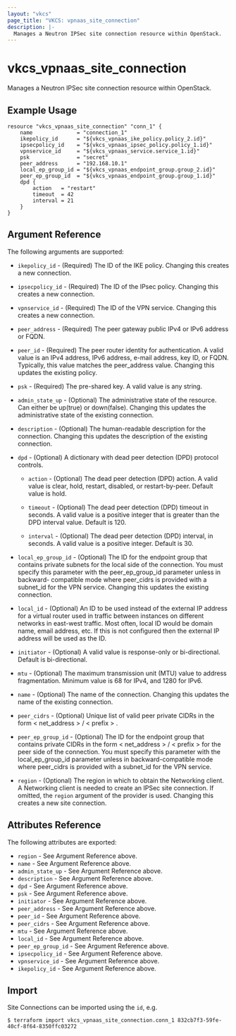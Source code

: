 ```yaml
---
layout: "vkcs"
page_title: "VKCS: vpnaas_site_connection"
description: |-
  Manages a Neutron IPSec site connection resource within OpenStack.
---
```


# vkcs\_vpnaas\_site\_connection

Manages a Neutron IPSec site connection resource within OpenStack.

## Example Usage

```hcl
resource "vkcs_vpnaas_site_connection" "conn_1" {
	name              = "connection_1"
	ikepolicy_id      = "${vkcs_vpnaas_ike_policy.policy_2.id}"
	ipsecpolicy_id    = "${vkcs_vpnaas_ipsec_policy.policy_1.id}"
	vpnservice_id     = "${vkcs_vpnaas_service.service_1.id}"
	psk               = "secret"
	peer_address      = "192.168.10.1"
	local_ep_group_id = "${vkcs_vpnaas_endpoint_group.group_2.id}"
	peer_ep_group_id  = "${vkcs_vpnaas_endpoint_group.group_1.id}"
	dpd {
		action   = "restart"
		timeout  = 42
		interval = 21
	}
}
```

## Argument Reference

The following arguments are supported:
* `ikepolicy_id` - (Required) The ID of the IKE policy. Changing this creates a new connection.

* `ipsecpolicy_id` - (Required) The ID of the IPsec policy. Changing this creates a new connection.

* `vpnservice_id` - (Required) The ID of the VPN service. Changing this creates a new connection.

* `peer_address` - (Required) The peer gateway public IPv4 or IPv6 address or FQDN.

* `peer_id` - (Required) The peer router identity for authentication.
	A valid value is an IPv4 address, IPv6 address, e-mail address, key ID, or FQDN.
	Typically, this value matches the peer_address value.
	Changing this updates the existing policy.

* `psk` - (Required) The pre-shared key. A valid value is any string.

* `admin_state_up` - (Optional) The administrative state of the resource. Can either be up(true) or down(false).
	Changing this updates the administrative state of the existing connection.

* `description` - (Optional) The human-readable description for the connection.
	Changing this updates the description of the existing connection.

* `dpd` - (Optional) A dictionary with dead peer detection (DPD) protocol controls.
	- `action` - (Optional) The dead peer detection (DPD) action.
		A valid value is clear, hold, restart, disabled, or restart-by-peer.
		Default value is hold.
	
	- `timeout` - (Optional) The dead peer detection (DPD) timeout in seconds.
		A valid value is a positive integer that is greater than the DPD interval value.
		Default is 120.
	
	- `interval` - (Optional) The dead peer detection (DPD) interval, in seconds.
		A valid value is a positive integer.
		Default is 30.

* `local_ep_group_id` - (Optional) The ID for the endpoint group that contains private subnets for the local side of the connection.
	You must specify this parameter with the peer_ep_group_id parameter unless
	in backward- compatible mode where peer_cidrs is provided with a subnet_id for the VPN service.
	Changing this updates the existing connection.

* `local_id` - (Optional) An ID to be used instead of the external IP address
	for a virtual router used in traffic between instances on different networks in east-west traffic.
	Most often, local ID would be domain name, email address, etc.
	If this is not configured then the external IP address will be used as the ID.

* `initiator` - (Optional) A valid value is response-only or bi-directional. Default is bi-directional.

* `mtu` -  (Optional) The maximum transmission unit (MTU) value to address fragmentation.
	Minimum value is 68 for IPv4, and 1280 for IPv6.

* `name` - (Optional) The name of the connection. Changing this updates the name of
	the existing connection.

* `peer_cidrs` - (Optional) Unique list of valid peer private CIDRs in the form < net_address > / < prefix > .

* `peer_ep_group_id` - (Optional) The ID for the endpoint group that contains private CIDRs 
	in the form < net_address > / < prefix > for the peer side of the connection.
	You must specify this parameter with the local_ep_group_id parameter unless in backward-compatible mode
	where peer_cidrs is provided with a subnet_id for the VPN service.

* `region` - (Optional) The region in which to obtain the Networking client.
	A Networking client is needed to create an IPSec site connection. If omitted, the
	`region` argument of the provider is used. Changing this creates a new
	site connection.

## Attributes Reference

The following attributes are exported:

* `region` - See Argument Reference above.
* `name` - See Argument Reference above.
* `admin_state_up` - See Argument Reference above.
* `description` - See Argument Reference above.
* `dpd` - See Argument Reference above.
* `psk` - See Argument Reference above.
* `initiator` - See Argument Reference above.
* `peer_address` - See Argument Reference above.
* `peer_id` - See Argument Reference above.
* `peer_cidrs` - See Argument Reference above.
* `mtu` - See Argument Reference above.
* `local_id` - See Argument Reference above.
* `peer_ep_group_id` - See Argument Reference above.
* `ipsecpolicy_id` - See Argument Reference above.
* `vpnservice_id` - See Argument Reference above.
* `ikepolicy_id` - See Argument Reference above.

## Import

Site Connections can be imported using the `id`, e.g.

```
$ terraform import vkcs_vpnaas_site_connection.conn_1 832cb7f3-59fe-40cf-8f64-8350ffc03272
```
